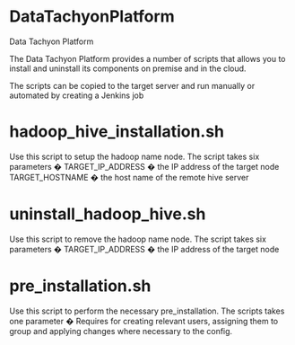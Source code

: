 # DataTachyonPlatform
Data Tachyon Platform

The Data Tachyon Platform provides a number of scripts that allows you to install and uninstall its components on premise and in the cloud.

The scripts can be copied to the target server and run manually or automated by creating a Jenkins job

hadoop_hive_installation.sh
=============

Use this script to setup the hadoop name node. The script takes six parameters �
TARGET_IP_ADDRESS � the IP address of the target node
TARGET_HOSTNAME � the host name of the remote hive server


uninstall_hadoop_hive.sh
========================

Use this script to remove the hadoop name node. The script takes six parameters �
TARGET_IP_ADDRESS � the IP address of the target node

pre_installation.sh
==============

Use this script to perform the necessary pre_installation. The scripts takes one parameter �
Requires for creating relevant users, assigning them to group and applying
changes where necessary to the config.

